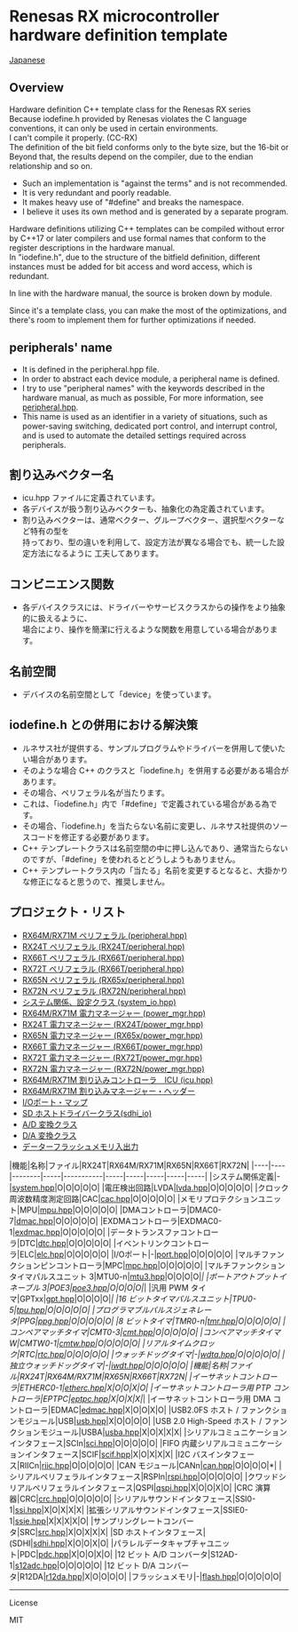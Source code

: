 Renesas RX microcontroller hardware definition template
=========

[Japanese](READMEja.md)

## Overview

Hardware definition C++ template class for the Renesas RX series   
Because iodefine.h provided by Renesas violates the C language conventions, it can only be used in certain environments.   
I can't compile it properly. (CC-RX)   
The definition of the bit field conforms only to the byte size, but the 16-bit or   
Beyond that, the results depend on the compiler, due to the endian relationship and so on.

- Such an implementation is "against the terms" and is not recommended.
- It is very redundant and poorly readable.
- It makes heavy use of "#define" and breaks the namespace.
- I believe it uses its own method and is generated by a separate program.
   
Hardware definitions utilizing C++ templates can be compiled without error by C++17 or later compilers and use formal names that conform to the register descriptions in the hardware manual.   
In "iodefine.h", due to the structure of the bitfield definition, different instances must be added for bit access and word access, which is redundant.
   
In line with the hardware manual, the source is broken down by module.   
   
Since it's a template class, you can make the most of the optimizations, and there's room to implement them for further optimizations if needed.   
   
## peripherals' name

 - It is defined in the peripheral.hpp file.
 - In order to abstract each device module, a peripheral name is defined.
 - I try to use "peripheral names" with the keywords described in the hardware manual, as much as possible, For more information, see [peripheral.hpp](peripheral.hpp?ts=4).
 - This name is used as an identifier in a variety of situations, such as power-saving switching, dedicated port control, and interrupt control, and is used to automate the detailed settings required across peripherals.
   
## 割り込みベクター名

 - icu.hpp ファイルに定義されています。
 - 各デバイスが扱う割り込みベクターも、抽象化の為定義されています。
 - 割り込みベクターは、通常ベクター、グループベクター、選択型ベクターなど特有の型を   
持っており、型の違いを利用して、設定方法が異なる場合でも、統一した設定方法になるように
工夫してあります。   
   
## コンビニエンス関数

 - 各デバイスクラスには、ドライバーやサービスクラスからの操作をより抽象的に扱えるように、   
場合により、操作を簡潔に行えるような関数を用意している場合があります。
   
## 名前空間

 - デバイスの名前空間として「device」を使っています。
   
## iodefine.h との併用における解決策

 - ルネサス社が提供する、サンプルプログラムやドライバーを併用して使いたい場合があります。
 - そのような場合 C++ のクラスと「iodefine.h」を併用する必要がある場合があります。 
 - その場合、ペリフェラル名が当たります。
 - これは、「iodefine.h」内で「#define」で定義されている場合がある為です。
 - その場合、「iodefine.h」を当たらない名前に変更し、ルネサス社提供のソースコードを修正する必要があります。
 - C++ テンプレートクラスは名前空間の中に押し込んであり、通常当たらないのですが、「#define」を使われるとどうしようもありません。
 - C++ テンプレートクラス内の「当たる」名前を変更するとなると、大掛かりな修正になると思うので、推奨しません。
   
## プロジェクト・リスト

- [RX64M/RX71M ペリフェラル (peripheral.hpp)](peripheral.hpp?ts=4)
- [RX24T ペリフェラル (RX24T/peripheral.hpp)](../RX24T/peripheral.hpp?ts=4)
- [RX66T ペリフェラル (RX66T/peripheral.hpp)](../RX66T/peripheral.hpp?ts=4)
- [RX72T ペリフェラル (RX66T/peripheral.hpp)](../RX72T/peripheral.hpp?ts=4)
- [RX65N ペリフェラル (RX65x/peripheral.hpp)](../RX65x/peripheral.hpp?ts=4)
- [RX72N ペリフェラル (RX72N/peripheral.hpp)](../RX72N/peripheral.hpp?ts=4)
- [システム関係、設定クラス (system_io.hpp)](system_io.hpp?ts=4)
- [RX64M/RX71M 電力マネージャー (power_mgr.hpp)](power_mgr.hpp?ts=4)
- [RX24T 電力マネージャー (RX24T/power_mgr.hpp)](../RX24T/power_mgr.hpp?ts=4)
- [RX65N 電力マネージャー (RX65x/power_mgr.hpp)](../RX65x/power_mgr.hpp?ts=4)
- [RX66T 電力マネージャー (RX66T/power_mgr.hpp)](../RX66T/power_mgr.hpp?ts=4)
- [RX72T 電力マネージャー (RX72T/power_mgr.hpp)](../RX66T/power_mgr.hpp?ts=4)
- [RX72N 電力マネージャー (RX72N/power_mgr.hpp)](../RX72N/power_mgr.hpp?ts=4)
- [RX64M/RX71M 割り込みコントローラ　ICU (icu.hpp)](icu.hpp?ts=4)
- [RX64M/RX71M 割り込みマネージャー・ヘッダー](icu_mgr.hpp?ts=4)
- [I/Oポート・マップ](port_map.hpp?ts=4)
- [SD ホストドライバークラス(sdhi_io)](sdhi_io.hpp?ts=4)
- [A/D 変換クラス](adc_in.hpp?ts=4)
- [D/A 変換クラス](dac_out.hpp?ts=4)
- [データーフラッシュメモリ入出力](flash_io.hpp?ts=4)

|機能|名称|ファイル|RX24T|RX64M/RX71M|RX65N|RX66T|RX72N|
|----|----|--------|-----|-----------|-----|-----|-----|-----|-----|
|システム関係定義|-|[system.hpp](system.hpp?ts=4)|O|O|O|O|O|
|電圧検出回路|LVDA|[lvda.hpp](lvda.hpp?ts=4)|O|O|O|O|O|
|クロック周波数精度測定回路|CAC|[cac.hpp](cac.hpp?ts=4)|O|O|O|O|O|
|メモリプロテクションユニット|MPU|[mpu.hpp](mpu.hpp?ts=4)|O|O|O|O|O|
|DMAコントローラ|DMAC0-7|[dmac.hpp](dmac.hpp?ts=4)|O|O|O|O|O|
|EXDMAコントローラ|EXDMAC0-1|[exdmac.hpp](exdmac.hpp?ts=4)|O|O|O|O|O|
|データトランスファコントローラ|DTC|[dtc.hpp](dtc.hpp?ts=4)|O|O|O|O|O|
|イベントリンクコントローラ|ELC|[elc.hpp](elc.hpp?ts=4)|O|O|O|O|O|
|I/Oポート|-|[port.hpp](port.hpp?ts=4)|O|O|O|O|O|
|マルチファンクションピンコントローラ|MPC|[mpc.hpp](mpc.hpp?ts=4)|O|O|O|O|O|
|マルチファンクションタイマパルスユニット 3|MTU0-n|[mtu3.hpp](mtu3.hpp?ts=4)|O|O|O|O|*|
|ポートアウトプットイネーブル 3|POE3|[poe3.hpp](poe3.hpp?ts=4)|O|O|O|O|*|
|汎用 PWM タイマ|GPTxx|[gpt.hpp](gpt.hpp?ts=4)|O|O|O|O|*|
|16 ビットタイマパルスユニット|TPU0-5|[tpu.hpp](tpu.hpp?ts=4)|O|O|O|O|O|
|プログラマブルパルスジェネレータ|PPG|[ppg.hpp](ppg.hpp?ts=4)|O|O|O|O|O|
|8 ビットタイマ|TMR0-n|[tmr.hpp](tmr.hpp?ts=4)|O|O|O|O|O|
|コンペアマッチタイマ|CMT0-3|[cmt.hpp](cmt.hpp?ts=4)|O|O|O|O|O|
|コンペアマッチタイマ W|CMTW0-1|[cmtw.hpp](cmtw.hpp?ts=4)|O|O|O|O|O|
|リアルタイムクロック|RTC|[rtc.hpp](rtc.hpp?ts=4)|O|O|O|O|O|
|ウォッチドッグタイマ|-|[wdta.hpp](wdta.hpp?ts=4)|O|O|O|O|O|
|独立ウォッチドッグタイマ|-|[iwdt.hpp](iwdt.hpp?ts=4)|O|O|O|O|O|
|機能|名称|ファイル|RX24T|RX64M/RX71M|RX65N|RX66T|RX72N|
|イーサネットコントローラ|ETHERC0-1|[etherc.hpp](etherc.hpp?ts=4)|X|O|O|X|O|
|イーサネットコントローラ用 PTP コントローラ|EPTPC|[eptpc.hpp](eptpc.hpp?ts=4)|X|O|X|X|*|
|イーサネットコントローラ用 DMA コントローラ|EDMAC|[edmac.hpp](edmac.hpp?ts=4)|X|O|O|X|O|
|USB2.0FS ホスト / ファンクションモジュール|USB|[usb.hpp](usb.hpp?ts=4)|X|O|O|O|O|
|USB 2.0 High-Speed ホスト / ファンクションモジュール|USBA|[usba.hpp](usba.hpp?ts=4)|X|O|X|X|X|
|シリアルコミュニケーションインタフェース|SCIn|[sci.hpp](sci.hpp?ts=4)|O|O|O|O|O|
|FIFO 内蔵シリアルコミュニケーションインタフェース|SCIF|[scif.hpp](scif.hpp?ts=4)|X|O|X|X|X|
|I2C バスインタフェース|RIICn|[riic.hpp](riic.hpp?ts=4)|O|O|O|O|O|
|CAN モジュール|CANn|[can.hpp](can.hpp?ts=4)|O|O|O|O|*|
|シリアルペリフェラルインタフェース|RSPIn|[rspi.hpp](rspi.hpp?ts=4)|O|O|O|O|O|
|クワッドシリアルペリフェラルインタフェース|QSPI|[qspi.hpp](qspi.hpp?ts=4)|X|O|O|X|O|
|CRC 演算器|CRC|[crc.hpp](crc.hpp?ts=4)|O|O|O|O|O|
|シリアルサウンドインタフェース|SSI0-1|[ssi.hpp](ssi.hpp?ts=4)|X|O|X|X|X|
|拡張シリアルサウンドインタフェース|SSIE0-1|[ssie.hpp](ssie.hpp?ts=4)|X|X|X|X|O|
|サンプリングレートコンバータ|SRC|[src.hpp](src.hpp?ts=4)|X|O|X|X|X|
|SD ホストインタフェース|(SDHI|[sdhi.hpp](sdhi.hpp?ts=4)|X|O|O|X|O|
|パラレルデータキャプチャユニット|PDC|[pdc.hpp](pdc.hpp?ts=4)|X|O|O|X|O|
|12 ビット A/D コンバータ|S12AD-1|[s12adc.hpp](s12adc.hpp?ts=4)|O|O|O|O|O|
|12 ビット D/A コンバータ|R12DA|[r12da.hpp](r12da.hpp?ts=4)|X|O|O|O|O|
|フラッシュメモリ|-|[flash.hpp](flash.hpp?ts=4)|O|O|O|O|O|
   
-----
   
License

MIT